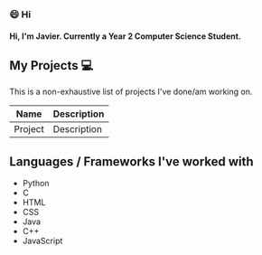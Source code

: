 ### 😄 Hi
#### Hi, I'm Javier. Currently a Year 2 Computer Science Student.





My Projects 💻
---
This is a non-exhaustive list of projects I've done/am working on.

Name | Description
---|---
Project|Description




Languages / Frameworks I've worked with
---

* Python
* C
* HTML
* CSS
* Java
* C++ 
* JavaScript


